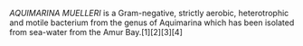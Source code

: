 _AQUIMARINA MUELLERI_ is a Gram-negative, strictly aerobic, heterotrophic and motile bacterium from the genus of Aquimarina which has been isolated from sea-water from the Amur Bay.[1][2][3][4]
